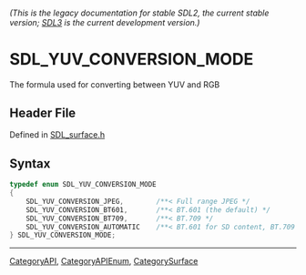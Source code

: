 ###### (This is the legacy documentation for stable SDL2, the current stable version; [SDL3](https://wiki.libsdl.org/SDL3/) is the current development version.)
# SDL_YUV_CONVERSION_MODE

The formula used for converting between YUV and RGB

## Header File

Defined in [SDL_surface.h](https://github.com/libsdl-org/SDL/blob/SDL2/include/SDL_surface.h)

## Syntax

```c
typedef enum SDL_YUV_CONVERSION_MODE
{
    SDL_YUV_CONVERSION_JPEG,        /**< Full range JPEG */
    SDL_YUV_CONVERSION_BT601,       /**< BT.601 (the default) */
    SDL_YUV_CONVERSION_BT709,       /**< BT.709 */
    SDL_YUV_CONVERSION_AUTOMATIC    /**< BT.601 for SD content, BT.709 for HD content */
} SDL_YUV_CONVERSION_MODE;
```

----
[CategoryAPI](CategoryAPI), [CategoryAPIEnum](CategoryAPIEnum), [CategorySurface](CategorySurface)

